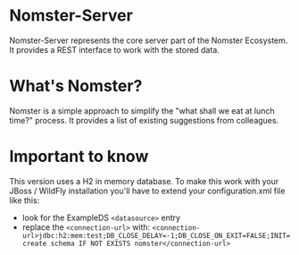 Nomster-Server
=
Nomster-Server represents the core server part of the Nomster Ecosystem. It provides a REST interface to work with the stored data.

What's Nomster?
==
Nomster is a simple approach to simplify the "what shall we eat at lunch time?" process. It provides a list of existing suggestions from colleagues.

Important to know
==
This version uses a H2 in memory database. To make this work with your JBoss / WildFly installation you'll have to extend your
configuration.xml file like this:

* look for the ExampleDS `<datasource>` entry
* replace the `<connection-url>` with: `<connection-url>jdbc:h2:mem:test;DB_CLOSE_DELAY=-1;DB_CLOSE_ON_EXIT=FALSE;INIT=create schema IF NOT
EXISTS nomster</connection-url>`